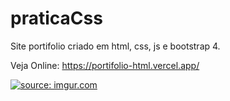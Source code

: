# praticaCss

Site portifolio criado em html, css, js e bootstrap 4.

Veja Online: https://portifolio-html.vercel.app/

<a href="https://i.imgur.com/FVhcFIc.jpg"><img src="https://i.imgur.com/FVhcFIc.jpg" title="source: imgur.com" /></a>
